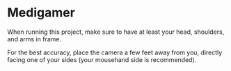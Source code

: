 # Medigamer

When running this project, make sure to have at least your head, shoulders, and arms in frame.

For the best accuracy, place the camera a few feet away from you, directly facing one of your sides (your mousehand side is recommended).
